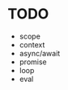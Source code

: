 <!--
{
  "title": "Javascript Semantics",
  "date": "2017-04-15T12:09:10+09:00",
  "category": "",
  "tags": ["javascript"],
  "draft": true
}
-->

# TODO

- scope
- context
- async/await
- promise
- loop
- eval

